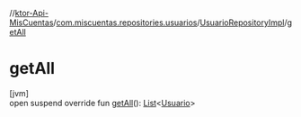 //[ktor-Api-MisCuentas](../../../index.md)/[com.miscuentas.repositories.usuarios](../index.md)/[UsuarioRepositoryImpl](index.md)/[getAll](get-all.md)

# getAll

[jvm]\
open suspend override fun [getAll](get-all.md)(): [List](https://kotlinlang.org/api/latest/jvm/stdlib/kotlin.collections/-list/index.html)&lt;[Usuario](../../com.miscuentas.models/-usuario/index.md)&gt;
